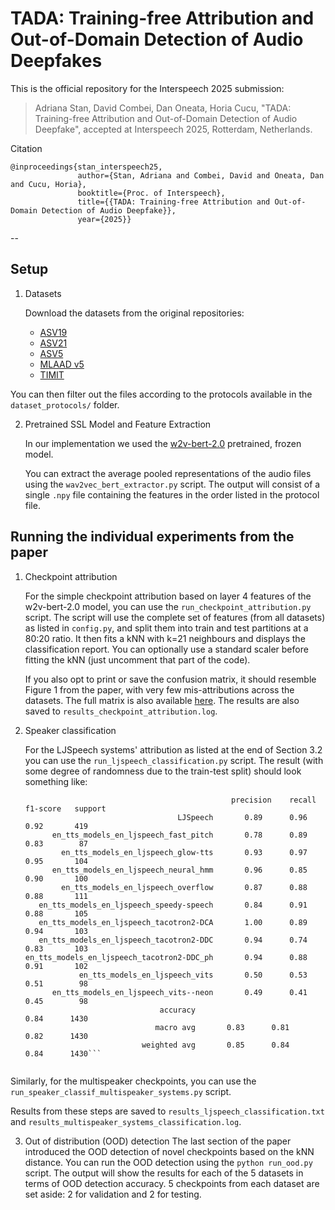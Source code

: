 # TADA: Training-free Attribution and Out-of-Domain Detection of Audio Deepfakes

This is the official repository for the Interspeech 2025 submission:
> Adriana Stan, David Combei, Dan Oneata, Horia Cucu, "TADA: Training-free Attribution and Out-of-Domain Detection of Audio Deepfake", accepted at Interspeech 2025, Rotterdam, Netherlands.

Citation

```
@inproceedings{stan_interspeech25,
               author={Stan, Adriana and Combei, David and Oneata, Dan and Cucu, Horia},
               booktitle={Proc. of Interspeech}, 
               title={{TADA: Training-free Attribution and Out-of-Domain Detection of Audio Deepfake}}, 
               year={2025}}
```


--

## Setup

1) Datasets
   
   Download the datasets from the original repositories:
   - [ASV19](https://datashare.ed.ac.uk/handle/10283/3336)
   - [ASV21](https://www.asvspoof.org/index2021.html)
   - [ASV5](https://www.asvspoof.org/workshop2024)
   - [MLAAD v5](https://deepfake-total.com/mlaad)
   - [TIMIT](https://zenodo.org/records/6560159)
  
  You can then filter out the files according to the protocols available in the `dataset_protocols/` folder.

2) Pretrained SSL Model and Feature Extraction
   
   In our implementation we used the [w2v-bert-2.0](https://huggingface.co/facebook/w2v-bert-2.0) pretrained, frozen model.

   You can extract the average pooled representations of the audio files using the `wav2vec_bert_extractor.py` script. The output will consist of a single `.npy` file containing the features in the order listed in the protocol file. 


## Running the individual experiments from the paper

1) Checkpoint attribution
   
   For the simple checkpoint attribution based on layer 4 features of the w2v-bert-2.0 model, you can use the `run_checkpoint_attribution.py` script. The script will use the complete set of features (from all datasets) as listed in `config.py`, and split them into train and test partitions at a 80:20 ratio. It then fits a kNN with k=21 neighbours and displays the classification report. You can optionally use a standard scaler before fitting the kNN (just uncomment that part of the code).

   If you also opt to print or save the confusion matrix, it should resemble Figure 1 from the paper, with very few mis-attributions across the datasets. The full matrix is also available [here](confusion_21_neighbors.pdf). The results are also saved to `results_checkpoint_attribution.log`.
   
2) Speaker classification
   
   For the LJSpeech systems' attribution as listed at the end of Section 3.2 you can use the `run_ljspeech_classification.py` script. The result (with some degree of randomness due to the train-test split) should look something like:
    ```
                                                  precision    recall  f1-score   support
                                      LJSpeech       0.89      0.96      0.92       419
          en_tts_models_en_ljspeech_fast_pitch       0.78      0.89      0.83        87
            en_tts_models_en_ljspeech_glow-tts       0.93      0.97      0.95       104
          en_tts_models_en_ljspeech_neural_hmm       0.96      0.85      0.90       100
            en_tts_models_en_ljspeech_overflow       0.87      0.88      0.88       111
       en_tts_models_en_ljspeech_speedy-speech       0.84      0.91      0.88       105
       en_tts_models_en_ljspeech_tacotron2-DCA       1.00      0.89      0.94       103
       en_tts_models_en_ljspeech_tacotron2-DDC       0.94      0.74      0.83       103
    en_tts_models_en_ljspeech_tacotron2-DDC_ph       0.94      0.88      0.91       102
                en_tts_models_en_ljspeech_vits       0.50      0.53      0.51        98
          en_tts_models_en_ljspeech_vits--neon       0.49      0.41      0.45        98
                                  accuracy                           0.84      1430
                                 macro avg       0.83      0.81      0.82      1430
                              weighted avg       0.85      0.84      0.84      1430```


Similarly, for the multispeaker checkpoints, you can use the `run_speaker_classif_multispeaker_systems.py` script. 

Results from these steps are saved to `results_ljspeech_classification.txt` and `results_multispeaker_systems_classification.log`.

3) Out of distribution (OOD) detection
   The last section of the paper introduced the OOD detection of novel checkpoints based on the kNN distance. You can run the OOD detection using the `python run_ood.py` script. The output will show the results for each of the 5 datasets in terms of OOD detection accuracy. 5 checkpoints from each dataset are set aside: 2 for validation and 2 for testing.



